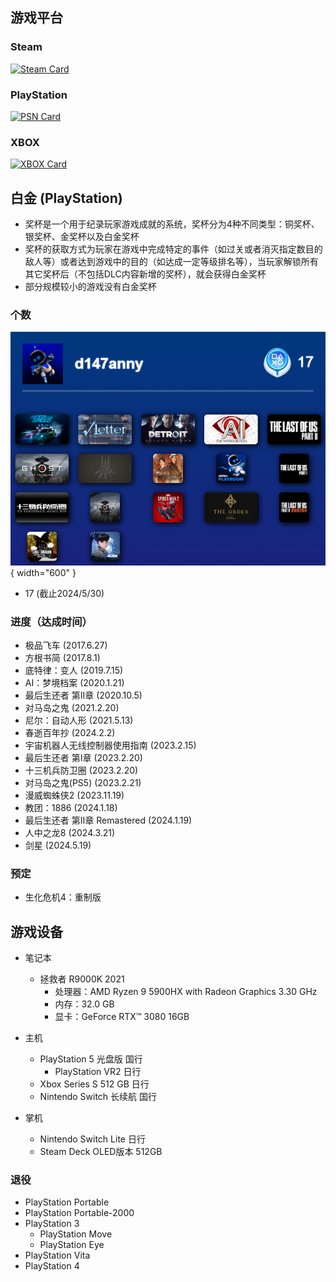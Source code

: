 ## 游戏平台
### Steam
[![Steam Card](https://card.exophase.com/1/3048822.png)](https://steamcommunity.com/id/1742353669/)

### PlayStation
[![PSN Card](https://card.exophase.com/1/3048815.png)](https://www.exophase.com/psn/user/d147anny/)

### XBOX
[![XBOX Card](https://card.exophase.com/1/3048811.png)](https://www.exophase.com/xbox/user/GottenElm151021/)

## 白金 (PlayStation)
- 奖杯是一个用于纪录玩家游戏成就的系统，奖杯分为4种不同类型：铜奖杯、银奖杯、金奖杯以及白金奖杯
- 奖杯的获取方式为玩家在游戏中完成特定的事件（如过关或者消灭指定数目的敌人等）或者达到游戏中的目的（如达成一定等级排名等），当玩家解锁所有其它奖杯后（不包括DLC内容新增的奖杯），就会获得白金奖杯
- 部分规模较小的游戏没有白金奖杯
### 个数
![image](d147anny_mosaic.png){ width="600" } 

- 17 (截止2024/5/30)
### 进度（达成时间）
- 极品飞车 (2017.6.27)
- 方根书简 (2017.8.1)
- 底特律：变人 (2019.7.15)
- AI：梦境档案 (2020.1.21)
- 最后生还者 第II章 (2020.10.5)
- 对马岛之鬼 (2021.2.20)
- 尼尔：自动人形 (2021.5.13)
- 春逝百年抄 (2024.2.2)
- 宇宙机器人无线控制器使用指南 (2023.2.15)
- 最后生还者 第I章 (2023.2.20)
- 十三机兵防卫圈 (2023.2.20)
- 对马岛之鬼(PS5) (2023.2.21)
- 漫威蜘蛛侠2 (2023.11.19)
- 教团：1886 (2024.1.18)
- 最后生还者 第II章 Remastered (2024.1.19)
- 人中之龙8 (2024.3.21)
- 剑星 (2024.5.19)
### 预定
- 生化危机4：重制版

## 游戏设备
- 笔记本
    - 拯救者 R9000K 2021 
        - 处理器：AMD Ryzen 9 5900HX with Radeon Graphics 3.30 GHz
        - 内存：32.0 GB
        - 显卡：GeForce RTX™ 3080 16GB

- 主机
    - PlayStation 5 光盘版 国行
        - PlayStation VR2 日行
    - Xbox Series S 512 GB 日行
    - Nintendo Switch 长续航 国行

- 掌机
    - Nintendo Switch Lite 日行
    - Steam Deck OLED版本 512GB

### 退役
- PlayStation Portable
- PlayStation Portable-2000
- PlayStation 3
    - PlayStation Move
    - PlayStation Eye
- PlayStation Vita
- PlayStation 4